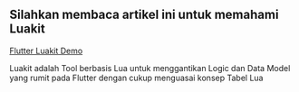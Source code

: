 ## Silahkan membaca artikel ini untuk memahami Luakit
[Flutter Luakit Demo]( https://developpaper.com/flutter-universal-base-library-flutter_luakit_plugin/)

Luakit adalah Tool berbasis Lua untuk menggantikan Logic dan Data Model yang rumit pada Flutter dengan cukup menguasai konsep Tabel Lua
